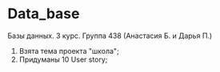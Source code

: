# Data_base

Базы данных. 3 курс.
Группа 438 (Анастасия Б. и Дарья П.)

1. Взята тема проекта "школа";
2. Придуманы 10 User story;
